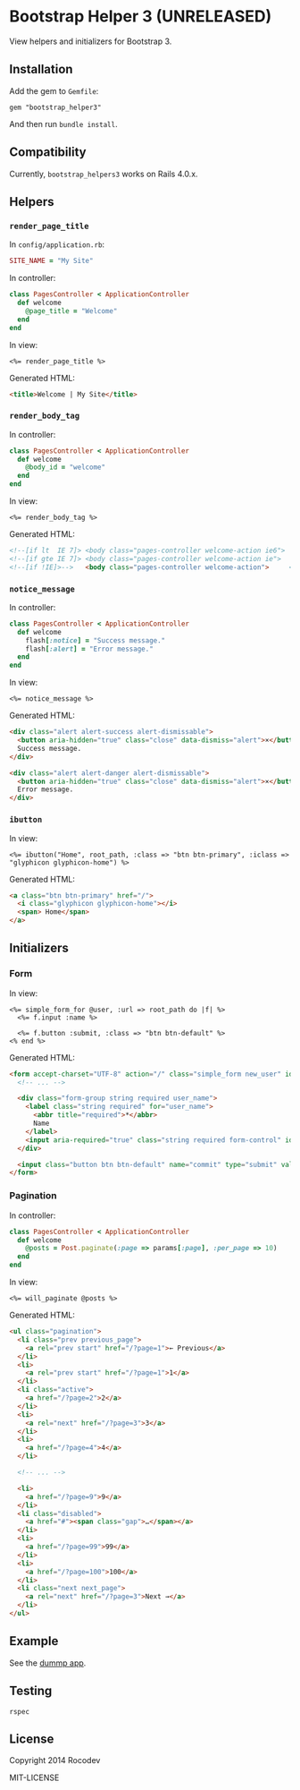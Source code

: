 # Bootstrap Helper 3 (UNRELEASED)

View helpers and initializers for Bootstrap 3.


## Installation

Add the gem to `Gemfile`:

    gem "bootstrap_helper3"

And then run `bundle install`.


## Compatibility

Currently, `bootstrap_helpers3` works on Rails 4.0.x.


## Helpers

### `render_page_title`

In `config/application.rb`:

```ruby
SITE_NAME = "My Site"
```

In controller:

```ruby
class PagesController < ApplicationController
  def welcome
    @page_title = "Welcome"
  end
end
```

In view:

```erb
<%= render_page_title %>
```

Generated HTML:

```html
<title>Welcome | My Site</title>
```

### `render_body_tag`

In controller:

```ruby
class PagesController < ApplicationController
  def welcome
    @body_id = "welcome"
  end
end
```

In view:

```erb
<%= render_body_tag %>
```

Generated HTML:

```html
<!--[if lt  IE 7]> <body class="pages-controller welcome-action ie6">     <![endif]-->
<!--[if gte IE 7]> <body class="pages-controller welcome-action ie">      <![endif]-->
<!--[if !IE]>-->   <body class="pages-controller welcome-action">     <!--<![endif]-->
```

### `notice_message`

In controller:

```ruby
class PagesController < ApplicationController
  def welcome
    flash[:notice] = "Success message."
    flash[:alert] = "Error message."
  end
end
```

In view:

```erb
<%= notice_message %>
```

Generated HTML:

```html
<div class="alert alert-success alert-dismissable">
  <button aria-hidden="true" class="close" data-dismiss="alert">×</button>
  Success message.
</div>

<div class="alert alert-danger alert-dismissable">
  <button aria-hidden="true" class="close" data-dismiss="alert">×</button>
  Error message.
</div>
```

### `ibutton`

In view:

```erb
<%= ibutton("Home", root_path, :class => "btn btn-primary", :iclass => "glyphicon glyphicon-home") %>
```

Generated HTML:

```html
<a class="btn btn-primary" href="/">
  <i class="glyphicon glyphicon-home"></i>
  <span> Home</span>
</a>
```


## Initializers

### Form

In view:

```erb
<%= simple_form_for @user, :url => root_path do |f| %>
  <%= f.input :name %>

  <%= f.button :submit, :class => "btn btn-default" %>
<% end %>
```

Generated HTML:

```html
<form accept-charset="UTF-8" action="/" class="simple_form new_user" id="new_user" method="post">
  <!-- ... -->

  <div class="form-group string required user_name">
    <label class="string required" for="user_name">
      <abbr title="required">*</abbr>
      Name
    </label>
    <input aria-required="true" class="string required form-control" id="user_name" name="user[name]" required="required" type="text" value="John Smith">
  </div>

  <input class="button btn btn-default" name="commit" type="submit" value="Create User">
</form>
```


### Pagination

In controller:

```ruby
class PagesController < ApplicationController
  def welcome
    @posts = Post.paginate(:page => params[:page], :per_page => 10)
  end
end
```

In view:

```erb
<%= will_paginate @posts %>
```

Generated HTML:

```html
<ul class="pagination">
  <li class="prev previous_page">
    <a rel="prev start" href="/?page=1">← Previous</a>
  </li>
  <li>
    <a rel="prev start" href="/?page=1">1</a>
  </li>
  <li class="active">
    <a href="/?page=2">2</a>
  </li>
  <li>
    <a rel="next" href="/?page=3">3</a>
  </li>
  <li>
    <a href="/?page=4">4</a>
  </li>

  <!-- ... -->

  <li>
    <a href="/?page=9">9</a>
  </li>
  <li class="disabled">
    <a href="#"><span class="gap">…</span></a>
  </li>
  <li>
    <a href="/?page=99">99</a>
  </li>
  <li>
    <a href="/?page=100">100</a>
  </li>
  <li class="next next_page">
    <a rel="next" href="/?page=3">Next →</a>
  </li>
</ul>
```


## Example

See the [dummp app](https://github.com/xdite/bootstrap-helper3/tree/master/spec/dummy).


## Testing

    rspec


## License

Copyright 2014 Rocodev

MIT-LICENSE

